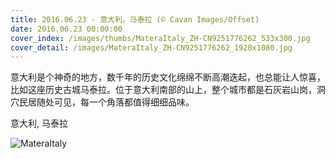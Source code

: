 ```yaml
---
title: 2016.06.23 - 意大利，马泰拉 (© Cavan Images/Offset)
date: 2016.06.23 00:00:00
cover_index: /images/thumbs/MateraItaly_ZH-CN9251776262_533x300.jpg
cover_detail: /images/MateraItaly_ZH-CN9251776262_1920x1080.jpg
---
```


意大利是个神奇的地方，数千年的历史文化绵绵不断高潮迭起，也总能让人惊喜，比如这座历史古城马泰拉。位于意大利南部的山上，整个城市都是石灰岩山岗，洞穴民居随处可见，每一个角落都值得细细品味。

意大利, 马泰拉

![MateraItaly](/images/MateraItaly_ZH-CN9251776262_1920x1080.jpg)
